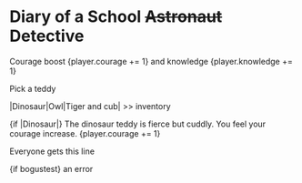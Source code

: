 
# Diary of a School ~~Astronaut~~ Detective

Courage boost {player.courage += 1} and knowledge {player.knowledge += 1}

Pick a teddy

|Dinosaur|Owl|Tiger and cub| >> inventory

{if |Dinosaur|} The dinosaur teddy is fierce but cuddly. You feel your courage increase. {player.courage += 1}

Everyone gets this line

{if bogustest} an error
